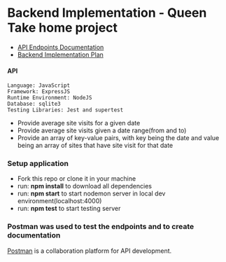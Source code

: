# Backend Implementation - Queen Take home project

- [API Endpoints Documentation](https://documenter.getpostman.com/view/10351835/TVmP9Gky)
- [Backend Implementation Plan](https://docs.google.com/document/d/18Sv09YLIOD5fT9Vn5hqTarD1A-VZClrpcJEgX4bKZWw/edit?usp=sharing)

#### API

```
Language: JavaScript
Framework: ExpressJS
Runtime Environment: NodeJS
Database: sqlite3
Testing Libraries: Jest and supertest
```

- Provide average site visits for a given date
- Provide average site visits given a date range(from and to)
- Provide an array of key-value pairs, with key being the date and value being an array of sites that have site visit for that date

### Setup application

- Fork this repo or clone it in your machine
- run: <strong>npm install</strong> to download all dependencies
- run: <strong>npm start</strong> to start nodemon server in local dev environment(localhost:4000)
- run: <strong>npm test</strong> to start testing server

### Postman was used to test the endpoints and to create documentation

[Postman](https://www.postman.com/) is a collaboration platform for API development.
